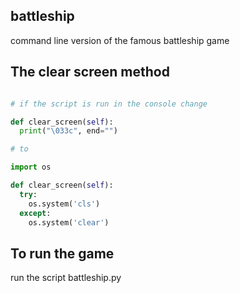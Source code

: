 ## battleship
command line version of the famous battleship game

## The clear screen method 
  
  ```python

  # if the script is run in the console change

  def clear_screen(self):
    print("\033c", end="")
  
  # to

  import os

  def clear_screen(self):
  	try:
	  os.system('cls')
	except:
	  os.system('clear')

  ```

## To run the game
   run the script battleship.py


